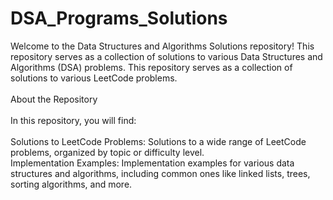 # DSA_Programs_Solutions
Welcome to the Data Structures and Algorithms Solutions repository! This repository serves as a collection of solutions to various Data Structures and Algorithms (DSA) problems. This repository serves as a collection of solutions to various LeetCode problems. 
<br>
<br>
About the Repository
<br>
<br>
In this repository, you will find:
<br>
<br>
Solutions to LeetCode Problems: Solutions to a wide range of LeetCode problems, organized by topic or difficulty level.
<br>
Implementation Examples: Implementation examples for various data structures and algorithms, including common ones like linked lists, trees, sorting algorithms, and more.


